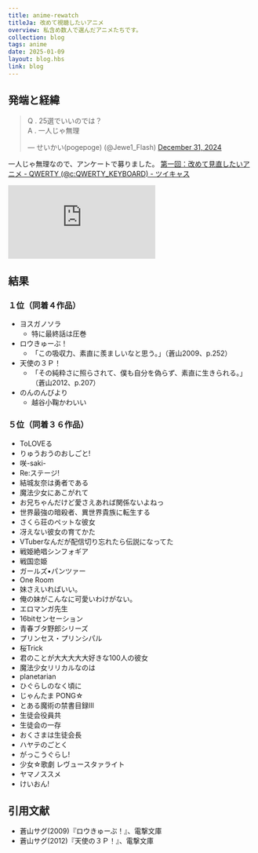 ```yaml
---
title: anime-rewatch
titleJa: 改めて視聴したいアニメ
overview: 私含め数人で選んだアニメたちです。
collection: blog
tags: anime
date: 2025-01-09
layout: blog.hbs
link: blog
---
```


## 発端と経緯
<blockquote class="twitter-tweet"><p lang="ja" dir="ltr">Q . 25選でいいのでは？<br>A . 一人じゃ無理</p>&mdash; せいかい(pogepoge) (@Jewe1_Flash) <a href="https://twitter.com/Jewe1_Flash/status/1874197368863940963?ref_src=twsrc%5Etfw">December 31, 2024</a></blockquote> <script async src="https://platform.twitter.com/widgets.js" charset="utf-8"></script> 

一人じゃ無理なので、アンケートで募りました。
[第一回：改めて見直したいアニメ - QWERTY (@c:QWERTY_KEYBOARD) - ツイキャス](https://twitcasting.tv/c:qwerty_keyboard/movie/808688254)
<iframe src="https://twitcasting.tv/c:qwerty_keyboard/embeddedplayer/808688254?auto_play=false&default_mute=false" frameborder="0" allowfullscreen></iframe>

## 結果
### １位（同着４作品）
- ヨスガノソラ
	- 特に最終話は圧巻
- ロウきゅーぶ！
	- 「この吸収力、素直に羨ましいなと思う。」（蒼山2009、p.252）
- 天使の３Ｐ！
	- 「その純粋さに照らされて、僕も自分を偽らず、素直に生きられる。」（蒼山2012、p.207）
- のんのんびより
	- 越谷小鞠かわいい

### ５位（同着３６作品）
- ToLOVEる
- りゅうおうのおしごと!
- 咲-saki-
- Re:ステージ!
- 結城友奈は勇者である
- 魔法少女にあこがれて
- お兄ちゃんだけど愛さえあれば関係ないよねっ
- 世界最強の暗殺者、異世界貴族に転生する
- さくら荘のペットな彼女
- 冴えない彼女の育てかた
- VTuberなんだが配信切り忘れたら伝説になってた
- 戦姫絶唱シンフォギア
- 戦国恋姫
- ガールズ•パンツァー
- One Room
- 妹さえいればいい。
- 俺の妹がこんなに可愛いわけがない。
- エロマンガ先生
- 16bitセンセーション
- 青春ブタ野郎シリーズ
- プリンセス・プリンシパル
- 桜Trick
- 君のことが大大大大大好きな100人の彼女
- 魔法少女リリカルなのは
- planetarian
- ひぐらしのなく頃に
- じゃんたま PONG☆
- とある魔術の禁書目録Ⅲ
- 生徒会役員共
- 生徒会の一存
- おくさまは生徒会長
- ハヤテのごとく
- がっこうぐらし!
- 少女☆歌劇 レヴュースタァライト
- ヤマノススメ
- けいおん!

## 引用文献
- 蒼山サグ(2009)『ロウきゅーぶ！』、電撃文庫
- 蒼山サグ(2012)『天使の３Ｐ！』、電撃文庫
